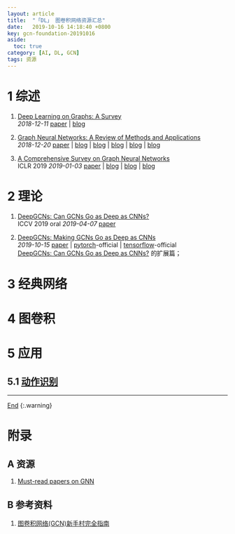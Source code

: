 ```yaml
---
layout: article
title:  "「DL」 图卷积网络资源汇总"
date:   2019-10-16 14:18:40 +0800
key: gcn-foundation-20191016
aside:
  toc: true
category: [AI, DL, GCN]
tags: 资源
---
```

<span id='head'></span>  
<!--more-->

# 1 综述
1. [Deep Learning on Graphs: A Survey](http://cn.arxiv.org/abs/1812.04202)    
*2018-12-11* [paper](https://arxiv.org/abs/1812.04202) | [blog](https://zhuanlan.zhihu.com/p/65763960)    

1. [Graph Neural Networks: A Review of Methods and Applications](http://cn.arxiv.org/abs/1812.08434)    
*2018-12-20* [paper](https://arxiv.org/abs/1812.08434) | [blog](https://www.jianshu.com/p/8e61b1996ca1) | [blog](https://zhuanlan.zhihu.com/p/76025331) | [blog](https://www.linkresearcher.com/theses/d4abd89f-5906-4294-9950-ac54851a91c5) | [blog](https://www.twblogs.net/a/5d21e1b7bd9eee1ede066792/zh-cn) | [blog](https://zhuanlan.zhihu.com/p/103670158)    

1. [A Comprehensive Survey on Graph Neural Networks](http://cn.arxiv.org/abs/1901.00596)    
ICLR 2019 *2019-01-03* [paper](https://arxiv.org/abs/1901.00596) | [blog](https://zhuanlan.zhihu.com/p/65763960) | [blog](https://zhuanlan.zhihu.com/p/103670629) | [blog](https://blog.csdn.net/weixin_35479108/article/details/86308808)         


# 2 理论
<span id="DeepGCNs1"></span>
1. [DeepGCNs: Can GCNs Go as Deep as CNNs?](http://cn.arxiv.org/abs/1904.03751)     
ICCV 2019 oral *2019-04-07* [paper](https://arxiv.org/abs/1904.03751)      


1. [DeepGCNs: Making GCNs Go as Deep as CNNs](http://cn.arxiv.org/abs/1910.06849)    
*2019-10-15* [paper](https://arxiv.org/abs/1910.06849) | [pytorch](https://github.com/lightaime/deep_gcns_torch)-official | [tensorflow](https://github.com/lightaime/deep_gcns)-official     
[DeepGCNs: Can GCNs Go as Deep as CNNs?](#DeepGCNs) 的扩展篇；     


# 3 经典网络

# 4 图卷积

# 5 应用
## 5.1 [动作识别](/ai/video/video_classification/2019/05/14/foundation.html#57-图网络)

-------------------  
[End](#head)
{:.warning}  

# 附录
## A 资源
1. [Must-read papers on GNN](https://github.com/thunlp/GNNPapers)    

## B 参考资料
1. [图卷积网络(GCN)新手村完全指南](https://zhuanlan.zhihu.com/p/54505069)    
